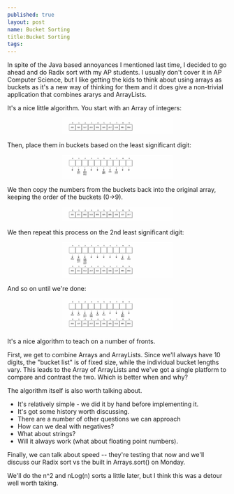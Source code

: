 ```yaml
---
published: true
layout: post
name: Bucket Sorting
title:Bucket Sorting
tags: 
---
```


In spite of the Java based annoyances I mentioned last time, I decided
to go ahead and do Radix sort with my AP students. I usually don't
cover it in AP Computer Science, but I like getting the kids to think
about using arrays as buckets as it's a new way of thinking for them and it does give a non-trivial application that combines ararys and ArrayLists.

It's a nice little algorithm. You start with an Array of integers:

<div align="center">
<a href="/img/radix/array1.png" rel="lightbox">
  <img width="50%" src="/img/radix/array1.png" class="" alt="" />
</a>
</div>


Then, place them in buckets based on the least significant digit:

<div align="center">
<a href="/img/radix/buckets1.png" rel="lightbox">
  <img width="50%" src="/img/radix/buckets1.png" class="" alt="" />
</a>
</div>

We then copy the numbers from the buckets back into the original array, keeping the order of the buckets (0->9).

<div align="center">
<a href="/img/radix/array2.png" rel="lightbox">
  <img width="50%" src="/img/radix/array2.png" class="" alt="" />
</a>
</div>

We then repeat this process on the 2nd least significant digit:

<div align="center">
<a href="/img/radix/step2.png" rel="lightbox">
  <img width="50%" src="/img/radix/step2.png" class="" alt="" />
</a>
</div>

And so on until we're done:

<div align="center">
<a href="/img/radix/step3.png" rel="lightbox">
  <img width="50%" src="/img/radix/step3.png" class="" alt="" />
</a>
</div>

It's a nice algorithm to teach on a number of fronts. 

First, we get to combine Arrays and ArrayLists. Since we'll always
have 10 digits, the "bucket list" is of fixed size, while the
individual bucket lengths vary. This leads to the Array of ArrayLists
and we've got a single platform to compare and contrast the two. Which
is better when and why?

The algorithm itself is also worth talking about. 
 
 * It's relatively simple - we did it by hand before implementing it.
 * It's got some history worth discussing.
 * There are a number of other questions we can approach
  * How can we deal with negatives?
  * What about strings?
  * Will it always work (what about floating point numbers).
 
Finally, we can talk about speed -- they're testing that now and we'll discuss our Radix sort vs the built in Arrays.sort() on Monday.

We'll do the n^2 and nLog(n) sorts a little later, but I think this
was a detour well worth taking.


